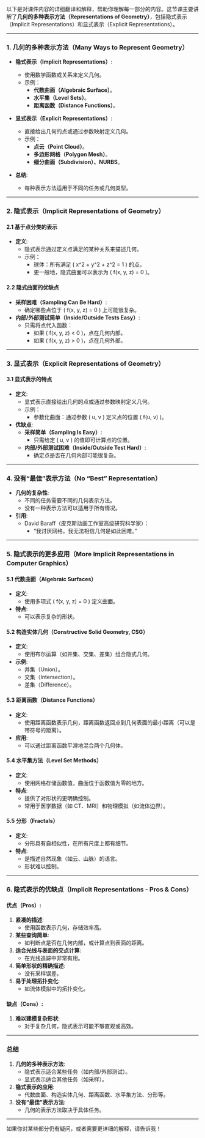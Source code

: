 以下是对课件内容的详细翻译和解释，帮助你理解每一部分的内容。这节课主要讲解了**几何的多种表示方法（Representations of Geometry）**，包括隐式表示（Implicit Representations）和显式表示（Explicit Representations）。

---

### **1. 几何的多种表示方法（Many Ways to Represent Geometry）**
- **隐式表示（Implicit Representations）**:
  - 使用数学函数或关系来定义几何。
  - 示例：
    - **代数曲面（Algebraic Surface）**。
    - **水平集（Level Sets）**。
    - **距离函数（Distance Functions）**。
- **显式表示（Explicit Representations）**:
  - 直接给出几何的点或通过参数映射定义几何。
  - 示例：
    - **点云（Point Cloud）**。
    - **多边形网格（Polygon Mesh）**。
    - **细分曲面（Subdivision）、NURBS**。

- **总结**:
  - 每种表示方法适用于不同的任务或几何类型。

---

### **2. 隐式表示（Implicit Representations of Geometry）**

#### **2.1 基于点分类的表示**
- **定义**:
  - 隐式表示通过定义点满足的某种关系来描述几何。
  - 示例：
    - 球体：所有满足 \( x^2 + y^2 + z^2 = 1 \) 的点。
    - 更一般地，隐式曲面可以表示为 \( f(x, y, z) = 0 \)。

#### **2.2 隐式曲面的优缺点**
- **采样困难（Sampling Can Be Hard）**:
  - 确定哪些点位于 \( f(x, y, z) = 0 \) 上可能很复杂。
- **内部/外部测试简单（Inside/Outside Tests Easy）**:
  - 只需将点代入函数：
    - 如果 \( f(x, y, z) < 0 \)，点在几何内部。
    - 如果 \( f(x, y, z) > 0 \)，点在几何外部。

---

### **3. 显式表示（Explicit Representations of Geometry）**

#### **3.1 显式表示的特点**
- **定义**:
  - 显式表示直接给出几何的点或通过参数映射定义几何。
  - 示例：
    - 参数化曲面：通过参数 \( u, v \) 定义点的位置 \( f(u, v) \)。
- **优缺点**:
  - **采样简单（Sampling Is Easy）**:
    - 只需给定 \( u, v \) 的值即可计算点的位置。
  - **内部/外部测试困难（Inside/Outside Test Hard）**:
    - 确定点是否在几何内部可能很复杂。

---

### **4. 没有“最佳”表示方法（No “Best” Representation）**
- **几何的复杂性**:
  - 不同的任务需要不同的几何表示方法。
  - 没有一种表示方法可以适用于所有情况。
- **引用**:
  - David Baraff（皮克斯动画工作室高级研究科学家）：
    - “我讨厌网格。我无法相信几何是如此困难。”

---

### **5. 隐式表示的更多应用（More Implicit Representations in Computer Graphics）**

#### **5.1 代数曲面（Algebraic Surfaces）**
- **定义**:
  - 使用多项式 \( f(x, y, z) = 0 \) 定义曲面。
- **特点**:
  - 可以表示复杂的形状。

#### **5.2 构造实体几何（Constructive Solid Geometry, CSG）**
- **定义**:
  - 使用布尔运算（如并集、交集、差集）组合隐式几何。
- **示例**:
  - 并集（Union）。
  - 交集（Intersection）。
  - 差集（Difference）。

#### **5.3 距离函数（Distance Functions）**
- **定义**:
  - 使用距离函数表示几何，距离函数返回点到几何表面的最小距离（可以是带符号的距离）。
- **应用**:
  - 可以通过距离函数平滑地混合两个几何体。

#### **5.4 水平集方法（Level Set Methods）**
- **定义**:
  - 使用网格存储函数值，曲面位于函数值为零的地方。
- **特点**:
  - 提供了对形状的更明确控制。
  - 常用于医学数据（如 CT、MRI）和物理模拟（如流体边界）。

#### **5.5 分形（Fractals）**
- **定义**:
  - 分形具有自相似性，在所有尺度上都有细节。
- **特点**:
  - 是描述自然现象（如云、山脉）的语言。
  - 形状难以控制。

---

### **6. 隐式表示的优缺点（Implicit Representations - Pros & Cons）**

#### **优点（Pros）**:
1. **紧凑的描述**:
   - 使用函数表示几何，存储效率高。
2. **某些查询简单**:
   - 如判断点是否在几何内部，或计算点到表面的距离。
3. **适合光线与表面的交点计算**:
   - 在光线追踪中非常有用。
4. **简单形状的精确描述**:
   - 没有采样误差。
5. **易于处理拓扑变化**:
   - 如流体模拟中的拓扑变化。

#### **缺点（Cons）**:
1. **难以建模复杂形状**:
   - 对于复杂几何，隐式表示可能不够直观或高效。

---

### **总结**
1. **几何的多种表示方法**:
   - 隐式表示适合某些任务（如内部/外部测试）。
   - 显式表示适合其他任务（如采样）。
2. **隐式表示的应用**:
   - 代数曲面、构造实体几何、距离函数、水平集方法、分形等。
3. **没有“最佳”表示方法**:
   - 几何的表示方法取决于具体任务。

---

如果你对某些部分仍有疑问，或者需要更详细的解释，请告诉我！
